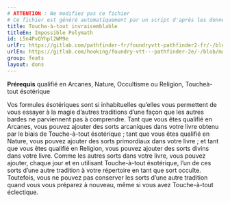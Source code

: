 ```yaml
---
# ATTENTION : Ne modifiez pas ce fichier
# Ce fichier est généré automatiquement par un script d'après les données du module Foundry VTT officiel et de sa traduction
title: Touche-à-tout invraisemblable
titleEn: Impossible Polymath
id: L5n4PvQYhpl2WM9e
urlFr: https://gitlab.com/pathfinder-fr/foundryvtt-pathfinder2-fr/-/blob/master/data/feats/L5n4PvQYhpl2WM9e.htm
urlEn: https://gitlab.com/hooking/foundry-vtt---pathfinder-2e/-/blob/master/packs/data/feats.db/impossible-polymath.json
group: feats
layout: dons
---
```

**Prérequis** qualifié en Arcanes, Nature, Occultisme ou Religion, Toucheà-tout ésotérique

Vos formules ésotériques sont si inhabituelles qu’elles vous permettent de vous essayer à la magie d’autres traditions d’une façon que les autres bardes ne parviennent pas à comprendre. Tant que vous êtes qualifié en Arcanes, vous pouvez ajouter des sorts arcaniques dans votre livre obtenu par le biais de Touche-à-tout ésotérique ; tant que vous êtes qualifié en Nature, vous pouvez ajouter des sorts primordiaux dans votre livre ; et tant que vous êtes qualifié en Religion, vous pouvez ajouter des sorts divins dans votre livre. Comme les autres sorts dans votre livre, vous pouvez ajouter, chaque jour et en utilisant Touche-à-tout ésotérique, l’un de ces sorts d’une autre tradition à votre répertoire en tant que sort occulte. Toutefois, vous ne pouvez pas conserver les sorts d’une autre tradition quand vous vous préparez à nouveau, même si vous avez Touche-à-tout éclectique.


